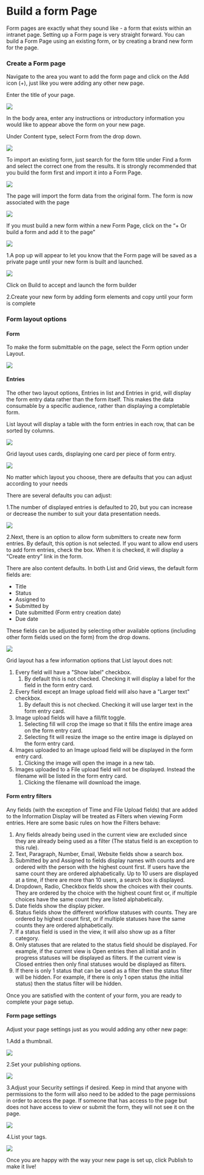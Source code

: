 # Build a form Page

Form pages are exactly what they sound like - a form that exists within an intranet page. Setting up a Form page is very straight forward. You can build a Form Page using an existing form, or by creating a brand new form for the page.

### Create a Form page

Navigate to the area you want to add the form page and click on the Add icon \(+\), just like you were adding any other new page.  
  
Enter the title of your page.  


![](../../../.gitbook/assets/1%20%2897%29.png)

In the body area, enter any instructions or introductory information you would like to appear above the form on your new page. 

Under Content type, select Form from the drop down.  


![](../../../.gitbook/assets/2%20%2846%29.png)

To import an existing form, just search for the form title under Find a form and select the correct one from the results. It is strongly recommended that you build the form first and import it into a Form Page.

![](../../../.gitbook/assets/3%20%2819%29.png)

The page will import the form data from the original form. The form is now associated with the page

![](../../../.gitbook/assets/4%20%2813%29.png)

If you must build a new form within a new Form Page, click on the “+ Or build a form and add it to the page”

![](../../../.gitbook/assets/5%20%283%29.png)

1.A pop up will appear to let you know that the Form page will be saved as a private page until your new form is built and launched.

![](../../../.gitbook/assets/6%20%2819%29.png)



Click on Build to accept and launch the form builder

2.Create your new form by adding form elements and copy until your form is complete

### Form layout options

#### Form

To make the form submittable on the page, select the Form option under Layout.  


![](../../../.gitbook/assets/7%20%2813%29.png)

#### Entries

The other two layout options, Entries in list and Entries in grid, will display the form entry data rather than the form itself. This makes the data consumable by a specific audience, rather than displaying a completable form.

List layout will display a table with the form entries in each row, that can be sorted by columns.  


![](../../../.gitbook/assets/8%20%289%29.png)

Grid layout uses cards, displaying one card per piece of form entry.

![](../../../.gitbook/assets/9%20%286%29.png)



No matter which layout you choose, there are defaults that you can adjust according to your needs

There are several defaults you can adjust:

1.The number of displayed entries is defaulted to 20, but you can increase or decrease the number to suit your data presentation needs.

![](../../../.gitbook/assets/10%20%287%29.png)



2.Next, there is an option to allow form submitters to create new form entries. By default, this option is not selected. If you want to allow end users to add form entries, check the box. When it is checked, it will display a “Create entry” link in the form.

There are also content defaults. In both List and Grid views, the default form fields are:

* Title
* Status
* Assigned to
* Submitted by
* Date submitted \(Form entry creation date\)
* Due date

These fields can be adjusted by selecting other available options \(including other form fields used on the form\) from the drop downs.  


![](../../../.gitbook/assets/11%20%285%29.png)



Grid layout has a few information options that List layout does not:

1. Every field will have a "Show label" checkbox.
   1. By default this is not checked. Checking it will display a label for the field in the form entry card.
2. Every field except an Image upload field will also have a "Larger text" checkbox.
   1. By default this is not checked. Checking it will use larger text in the form entry card.
3. Image upload fields will have a fill/fit toggle.
   1. Selecting fill will crop the image so that it fills the entire image area on the form entry card.
   2. Selecting fit will resize the image so the entire image is diplayed on the form entry card.
4. Images uploaded to an Image upload field will be displayed in the form entry card.
   1. Clicking the image will open the image in a new tab.
5. Images uploaded to a File upload field will not be displayed. Instead the filename will be listed in the form entry card.
   1. Clicking the filename will download the image.

#### Form entry filters

Any fields \(with the exception of Time and File Upload fields\) that are added to the Information Display will be treated as Filters when viewing Form entries. Here are some basic rules on how the Filters behave:

1. Any fields already being used in the current view are excluded since they are already being used as a filter \(The status field is an exception to this rule\).
2. Text, Paragraph, Number, Email, Website fields show a search box.
3. Submitted by and Assigned to fields display names with counts and are ordered with the person with the highest count first. If users have the same count they are ordered alphabetically. Up to 10 users are displayed at a time, if there are more than 10 users, a search box is displayed.
4. Dropdown, Radio, Checkbox fields show the choices with their counts. They are ordered by the choice with the highest count first or, if multiple choices have the same count they are listed alphabetically.  
5. Date fields show the display picker.
6. Status fields show the different workflow statuses with counts. They are ordered by highest count first, or if multiple statuses have the same counts they are ordered alphabetically.
7. If a status field is used in the view, it will also show up as a filter category.
8. Only statuses that are related to the status field should be displayed. For example, if the current view is Open entries then all initial and in progress statuses will be displayed as filters. If the current view is Closed entries then only final statuses would be displayed as filters.
9. If there is only 1 status that can be used as a filter then the status filter will be hidden. For example, if there is only 1 open status \(the initial status\) then the status filter will be hidden.

Once you are satisfied with the content of your form, you are ready to complete your page setup.

#### Form page settings

Adjust your page settings just as you would adding any other new page:

1.Add a thumbnail.

![](../../../.gitbook/assets/12.png)

2.Set your publishing options.

![](../../../.gitbook/assets/13%20%283%29.png)

3.Adjust your Security settings if desired. Keep in mind that anyone with permissions to the form will also need to be added to the page permissions in order to access the page. If someone that has access to the page but does not have access to view or submit the form, they will not see it on the page.

![](../../../.gitbook/assets/14%20%282%29.png)

4.List your tags.

![](../../../.gitbook/assets/15.png)

Once you are happy with the way your new page is set up, click Publish to make it live!

